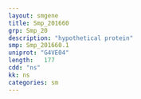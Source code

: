 ```yaml
---
layout: smgene
title: Smp_201660
grp: Smp_20
description: "hypothetical protein"
smp: Smp_201660.1
uniprot: "G4VE04"
length:   177
cdd: "ns"
kk: ns
categories: sm
---
```

